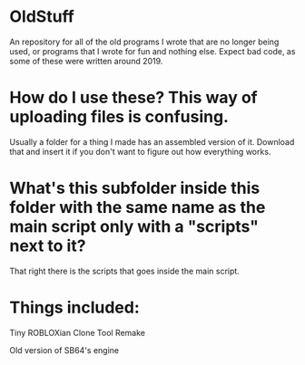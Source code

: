 # OldStuff
An repository for all of the old programs I wrote that are no longer being used, or programs that I wrote for fun and nothing else. Expect bad code, as some of these were written around 2019.

# How do I use these? This way of uploading files is confusing.
Usually a folder for a thing I made has an assembled version of it. Download that and insert it if you don't want to figure out how everything works.

# What's this subfolder inside this folder with the same name as the main script only with a "scripts" next to it?
That right there is the scripts that goes inside the main script.

# Things included:
Tiny ROBLOXian Clone Tool Remake

Old version of SB64's engine
